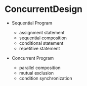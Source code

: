 # ConcurrentDesign
- Sequential Program
  - assignment statement
  - sequential composition
  - conditional statement
  - repetitive statement
  
- Concurrent Program
  - parallel composition
  - mutual exclusion
  - condition synchronization
